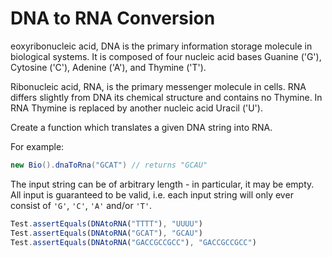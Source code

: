 # DNA to RNA Conversion

eoxyribonucleic acid, DNA is the primary information storage molecule in biological systems. It is composed of four nucleic acid bases Guanine ('G'), Cytosine ('C'), Adenine ('A'), and Thymine ('T').

Ribonucleic acid, RNA, is the primary messenger molecule in cells. RNA differs slightly from DNA its chemical structure and contains no Thymine. In RNA Thymine is replaced by another nucleic acid Uracil ('U').

Create a function which translates a given DNA string into RNA.

For example:

```java
new Bio().dnaToRna("GCAT") // returns "GCAU"
```

The input string can be of arbitrary length - in particular, it may be empty. All input is guaranteed to be valid, i.e. each input string will only ever consist of `'G'`, `'C'`, `'A'` and/or `'T'`.

```javascript
Test.assertEquals(DNAtoRNA("TTTT"), "UUUU")
Test.assertEquals(DNAtoRNA("GCAT"), "GCAU")
Test.assertEquals(DNAtoRNA("GACCGCCGCC"), "GACCGCCGCC")
```

